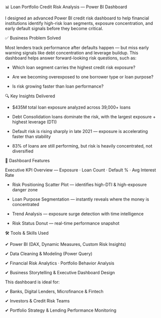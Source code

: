 📊 Loan Portfolio Credit Risk Analysis — Power BI Dashboard

I designed an advanced Power BI credit risk dashboard to help financial institutions identify high-risk loan segments, exposure concentration, and early default signals before they become critical.

✅ Business Problem Solved

Most lenders track performance after defaults happen — but miss early warning signals like debt concentration and leverage buildup.
This dashboard helps answer forward-looking risk questions, such as:

- Which loan segment carries the highest credit risk exposure?

- Are we becoming overexposed to one borrower type or loan purpose?

- Is risk growing faster than loan performance?

🔍 Key Insights Delivered

- $435M total loan exposure analyzed across 39,000+ loans

- Debt Consolidation loans dominate the risk, with the largest exposure + highest leverage (DTI)

- Default risk is rising sharply in late 2021 — exposure is accelerating faster than stability

- 83% of loans are still performing, but risk is heavily concentrated, not diversified

📌 Dashboard Features

Executive KPI Overview — Exposure · Loan Count · Default % · Avg Interest Rate

- Risk Positioning Scatter Plot — identifies high-DTI & high-exposure danger zone

- Loan Purpose Segmentation — instantly reveals where the money is concentrated

- Trend Analysis — exposure surge detection with time intelligence

- Risk Status Donut — real-time performance snapshot

🛠 Tools & Skills Used

✔ Power BI (DAX, Dynamic Measures, Custom Risk Insights)

✔ Data Cleaning & Modeling (Power Query)

✔ Financial Risk Analytics · Portfolio Behavior Analysis

✔ Business Storytelling & Executive Dashboard Design

This dashboard is ideal for:

✔ Banks, Digital Lenders, Microfinance & Fintech

✔ Investors & Credit Risk Teams

✔ Portfolio Strategy & Lending Performance Monitoring
